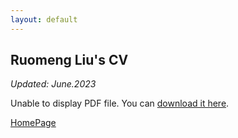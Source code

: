 ```yaml
---
layout: default
---
```


## Ruomeng Liu's CV

_Updated: June.2023_

<object data="/assets/RUOMENG_LIU_CV.pdf" type="application/pdf" width="100%" height="600px">
  <p>Unable to display PDF file. You can <a href="/assets/RUOMENG_LIU_CV.pdf">download it here</a>.</p>
</object>


[HomePage](./)
